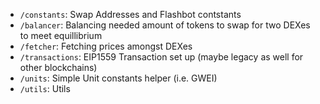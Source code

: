 - `/constants`: Swap Addresses and Flashbot contstants
- `/balancer`: Balancing
needed amount of tokens to swap for two DEXes to meet equillibrium
- `/fetcher`: Fetching prices amongst DEXes
- `/transactions`: EIP1559 Transaction set up (maybe legacy as well
  for other blockchains)
- `/units`: Simple Unit constants helper (i.e. GWEI)
- `/utils`: Utils